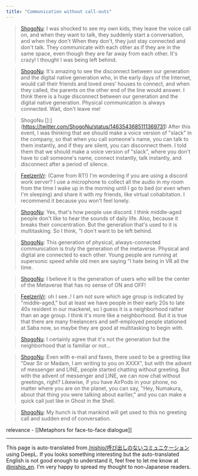 ```yaml
---
title: "Communication without call-outs"
---
```


> [ShogoNu](https://twitter.com/ShogoNu/status/1463539988390318085): I was shocked to see my own kids, they leave the voice call on, and when they want to talk, they suddenly start a conversation, and when they don't When they don't, they just stay connected and don't talk. They communicate with each other as if they are in the same space, even though they are far away from each other. It's crazy! I thought I was being left behind.

> [ShogoNu](https://twitter.com/ShogoNu/status/1463540870301421577): It's amazing to see the disconnect between our generation and the digital native generation who, in the early days of the Internet, would call their friends and loved ones' houses to connect, and when they called, the parents on the other end of the line would answer. I think there is a huge disconnect between our generation and the digital native generation. Physical communication is always connected. Wait, don't leave me!

> ShogoNu []:](https://twitter.com/ShogoNu/status/1463543685111369731) After this event, I was thinking that we should make a voice version of "slack" in the company, so that when you call someone's name, you can talk to them instantly, and if they are silent, you can disconnect them. I told them that we should make a voice version of "slack", where you don't have to call someone's name, connect instantly, talk instantly, and disconnect after a period of silence.

> [FeelzenVr](https://twitter.com/FeelzenVr/status/1463545145479942148): (Came from RT!)
> I'm wondering if you are using a discord work server? I use a microphone to collect all the audio in my room from the time I wake up in the morning until I go to bed (or even when I'm sleeping) and share it with my friends, like virtual cohabitation. I recommend it because you won't feel lonely.

> [ShogoNu](https://twitter.com/ShogoNu/status/1463545959325995014): Yes, that's how people use discord. I think middle-aged people don't like to hear the sounds of daily life. Also, because it breaks their concentration. But the generation that's used to it is multitasking. So I think, "I don't want to be left behind.

> [ShogoNu](https://twitter.com/ShogoNu/status/1463546980160794632): This generation of physical, always-connected communication is truly the generation of the metaverse. Physical and digital are connected to each other. Young people are running at supersonic speed while old men are saying "I hate being in VR all the time.

> [ShogoNu](https://twitter.com/ShogoNu/status/1463547564322525185): I believe it is the generation of users who will be the center of the Metaverse that has no sense of ON and OFF!

> [FeelzenVr](https://twitter.com/FeelzenVr/status/1463549449221783556): oh I see..!
> I am not sure which age group is indicated by "middle-aged," but at least we have people in their early 20s to late 40s resident in our mackerel, so I guess it is a neighborhood rather than an age group. I think it's more like a neighborhood. But it is true that there are many freelancers and self-employed people stationed at Saba now, so maybe they are good at multitasking to begin with.

> [ShogoNu](https://twitter.com/ShogoNu/status/1463550075473334273): I certainly agree that it's not the generation but the neighborhood that is familiar or not...

> [ShogoNu](https://twitter.com/ShogoNu/status/1463552999385559041): Even with e-mail and faxes, there used to be a greeting like "Dear Sir or Madam, I am writing to you on XXXX", but with the advent of messenger and LINE, people started chatting without greeting. But with the advent of messenger and LINE, we can now chat without greetings, right? Likewise, if you have AirPods in your phone, no matter where you are on the planet, you can say, "Hey, Numakura, about that thing you were talking about earlier," and you can make a quick call just like in Ghost in the Shell.

> [ShogoNu](https://twitter.com/ShogoNu/status/1463553802103967744): My hunch is that mankind will get used to this no greeting call and sudden end of conversation.

relevance
    - [[Metaphors for face-to-face dialogue]]

---
This page is auto-translated from [/nishio/呼び出しのないコミュニケーション](https://scrapbox.io/nishio/呼び出しのないコミュニケーション) using DeepL. If you looks something interesting but the auto-translated English is not good enough to understand it, feel free to let me know at [@nishio_en](https://twitter.com/nishio_en). I'm very happy to spread my thought to non-Japanese readers.